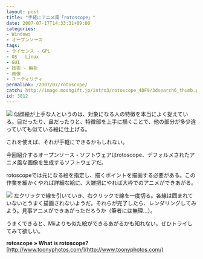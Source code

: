 ```yaml
---
layout: post
title: "手軽にアニメ風「rotoscope」"
date: 2007-07-17T14:33:31+09:00
categories:
- Windows
- オープンソース
tags: 
- ライセンス - GPL
- OS - Linux
- GUI
- 技術 - 解析
- 画像
- ユーティリティ
permalink: /2007/07/rotoscope/
catch: http://image.moongift.jp/intro3/rotoscope_4DF9/3dsearch6_thumb.png
id: 3812
---
```

[![](http://image.moongift.jp/intro3/rotoscope_4DF9/3dsearch5_thumb.png)](http://image.moongift.jp/intro3/rotoscope_4DF9/3dsearch52.png) 似顔絵が上手な人というのは、対象になる人の特徴を本当によく捉えている。目だったり、鼻だったりと、特徴部を上手に描くことで、他の部分が多少違っていても似ている絵に仕上げる。   
  
これを使えば、それが手軽にできるかもしれない。   
  
今回紹介するオープンソース・ソフトウェアはrotoscope、デフォルメされたアニメ風な画像を生成するソフトウェアだ。   
  
<!--more-->  
  
rotoscopeでは元になる絵を指定し、描くポイントを描画する必要がある。この作業を細かくやれば詳細な絵に、大雑把にやれば大枠でのアニメができあがる。   
  
[![](http://image.moongift.jp/intro3/rotoscope_4DF9/3dsearch6_thumb.png)](http://image.moongift.jp/intro3/rotoscope_4DF9/3dsearch62.png) 左クリックで線を引いていき、右クリックで線を一度切る。各線は囲まれていないとうまく描画されないようだ。それらが完了したら、レンダリングしてみよう。見事アニメができあがっただろうか（筆者には無理…）。   
  
うまくできると、Miiよりも似た絵ができるあがるかも知れない。ぜひトライしてみて欲しい。   
  
**rotoscope » What is rotoscope?**  
[http://www.toonyphotos.com/](http://www.toonyphotos.com/)